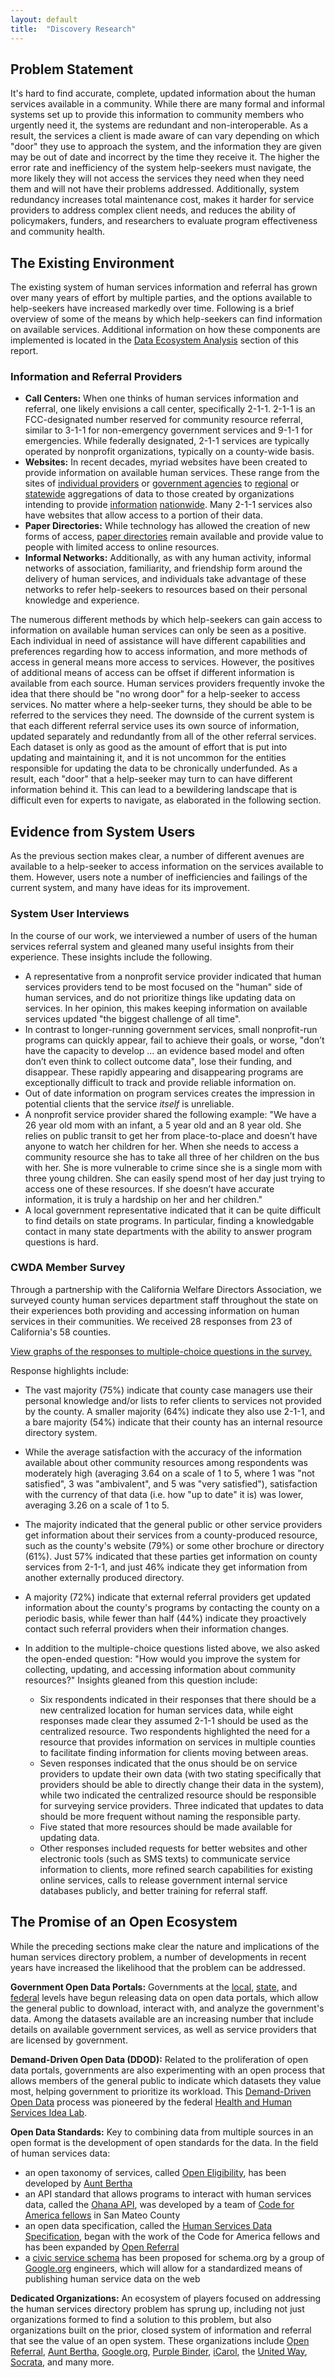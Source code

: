 ```yaml
---
layout: default
title:  "Discovery Research"
---
```


## Problem Statement
It's hard to find accurate, complete, updated information about the human services available in a community. While there are many formal and informal systems set up to provide this information to community members who urgently need it, the systems are redundant and non-interoperable. As a result, the services a client is made aware of can vary depending on which "door" they use to approach the system, and the information they are given may be out of date and incorrect by the time they receive it. The higher the error rate and inefficiency of the system help-seekers must navigate, the more likely they will not access the services they need when they need them and will not have their problems addressed. Additionally, system redundancy increases total maintenance cost, makes it harder for service providers to address complex client needs, and reduces the ability of policymakers, funders, and researchers to evaluate program effectiveness and community health.

## The Existing Environment
The existing system of human services information and referral has grown over many years of effort by multiple parties, and the options available to help-seekers have increased markedly over time. Following is a brief overview of some of the means by which help-seekers can find information on available services. Additional information on how these components are implemented is located in the [Data Ecosystem Analysis](http://humanservices.cahealthdata.org/data-ecosystem/) section of this report.

### Information and Referral Providers
- **Call Centers:** When one thinks of human services information and referral, one likely envisions a call center, specifically 2-1-1. 2-1-1 is an FCC-designated number reserved for community resource referral, similar to 3-1-1 for non-emergency government services and 9-1-1 for emergencies. While federally designated, 2-1-1 services are typically operated by nonprofit organizations, typically on a county-wide basis.
- **Websites:** In recent decades, myriad websites have been created to provide information on available human services. These range from the sites of [individual providers](http://www.sacramentofoodbank.org/) or [government agencies](https://servicedirectory.saccounty.net/results.aspx?service=&dept=8&online=0) to [regional](http://www.homelessresourcesca.org/Cities/Sacramento.html) or [statewide](http://www.weconnect.net/) aggregations of data to those created by organizations intending to provide [information](https://www.1deg.org/) [nationwide](http://purplebinder.com/). Many 2-1-1 services also have websites that allow access to a portion of their data.
- **Paper Directories:** While technology has allowed the creation of new forms of access, [paper directories](http://www.sachousingalliance.org/resources/research-and-reports/the-peoples-guide/) remain available and provide value to people with limited access to online resources.
- **Informal Networks:** Additionally, as with any human activity, informal networks of association, familiarity, and friendship form around the delivery of human services, and individuals take advantage of these networks to refer help-seekers to resources based on their personal knowledge and experience.

The numerous different methods by which help-seekers can gain access to information on available human services can only be seen as a positive. Each individual in need of assistance will have different capabilities and preferences regarding how to access information, and more methods of access in general means more access to services. However, the positives of additional means of access can be offset if different information is available from each source. Human services providers frequently invoke the idea that there should be "no wrong door" for a help-seeker to access services. No matter where a help-seeker turns, they should be able to be referred to the services they need. The downside of the current system is that each different referral service uses its own source of information, updated separately and redundantly from all of the other referral services. Each dataset is only as good as the amount of effort that is put into updating and maintaining it, and it is not uncommon for the entities responsible for updating the data to be chronically underfunded. As a result, each "door" that a help-seeker may turn to can have different information behind it. This can lead to a bewildering landscape that is difficult even for experts to navigate, as elaborated in the following section.

## Evidence from System Users
As the previous section makes clear, a number of different avenues are available to a help-seeker to access information on the services available to them. However, users note a number of inefficiencies and failings of the current system, and many have ideas for its improvement.

### System User Interviews
In the course of our work, we interviewed a number of users of the human services referral system and gleaned many useful insights from their experience. These insights include the following.

- A representative from a nonprofit service provider indicated that human services providers tend to be most focused on the "human" side of human services, and do not prioritize things like updating data on services. In her opinion, this makes keeping information on available services updated "the biggest challenge of all time".
- In contrast to longer-running government services, small nonprofit-run programs can quickly appear, fail to achieve their goals, or worse, "don’t have the capacity to develop ... an evidence based model and often don’t even think to collect outcome data", lose their funding, and disappear. These rapidly appearing and disappearing programs are exceptionally difficult to track and provide reliable information on.
- Out of date information on program services creates the impression in potential clients that the service *itself* is unreliable.
- A nonprofit service provider shared the following example: "We have a 26 year old mom with an infant, a 5 year old and an 8 year old.  She relies on public transit to get her from place-to-place and doesn’t have anyone to watch her children for her.  When she needs to access a community resource she has to take all three of her children on the bus with her.  She is more vulnerable to crime since she is a single mom with three young children.  She can easily spend most of her day just trying to access one of these resources.  If she doesn’t have accurate information, it is truly a hardship on her and her children."
- A local government representative indicated that it can be quite difficult to find details on state programs. In particular, finding a knowledgable contact in many state departments with the ability to answer program questions is hard.

### CWDA Member Survey
Through a partnership with the California Welfare Directors Association, we surveyed county human services department staff throughout the state on their experiences both providing and accessing information on human services in their communities. We received 28 responses from 23 of California's 58 counties.

[View graphs of the responses to multiple-choice questions in the survey.](https://sachealthdata.typeform.com/report/kxtwzC/OPS8)

Response highlights include:

- The vast majority (75%) indicate that county case managers use their personal knowledge and/or lists to refer clients to services not provided by the county. A smaller majority (64%) indicate they also use 2-1-1, and a bare majority (54%) indicate that their county has an internal resource directory system.
- While the average satisfaction with the accuracy of the information available about other community resources among respondents was moderately high (averaging 3.64 on a scale of 1 to 5, where 1 was "not satisfied", 3 was "ambivalent", and 5 was "very satisfied"), satisfaction with the currency of that data (i.e. how "up to date" it is) was lower, averaging 3.26 on a scale of 1 to 5.
- The majority indicated that the general public or other service providers get information about their services from a county-produced resource, such as the county's website (79%) or some other brochure or directory (61%). Just 57% indicated that these parties get information on county services from 2-1-1, and just 46% indicate they get information from another externally produced directory.
- A majority (72%) indicate that external referral providers get updated information about the county's programs by contacting the county on a periodic basis, while fewer than half (44%) indicate they proactively contact such referral providers when their information changes.
- In addition to the multiple-choice questions listed above, we also asked the open-ended question: "How would you improve the system for collecting, updating, and accessing information about community resources?" Insights gleaned from this question include:

  * Six respondents indicated in their responses that there should be a new centralized location for human services data, while eight responses made clear they assumed 2-1-1 should be used as the centralized resource. Two respondents highlighted the need for a resource that provides information on services in multiple counties to facilitate finding information for clients moving between areas.
  * Seven responses indicated that the onus should be on service providers to update their own data (with two stating specifically that providers should be able to directly change their data in the system), while two indicated the centralized resource should be responsible for surveying service providers. Three indicated that updates to data should be more frequent without naming the responsible party.
  * Five stated that more resources should be made available for updating data.
  * Other responses included requests for better websites and other electronic tools (such as SMS texts) to communicate service information to clients, more refined search capabilities for existing online services, calls to release government internal service databases publicly, and better training for referral staff.

## The Promise of an Open Ecosystem
While the preceding sections make clear the nature and implications of the human services directory problem, a number of developments in recent years have increased the likelihood that the problem can be addressed.

**Government Open Data Portals:** Governments at the [local](http://data.saccounty.net/home), [state](https://chhs.data.ca.gov/), and [federal](http://www.data.gov/) levels have begun releasing data on open data portals, which allow the general public to download, interact with, and analyze the government's data. Among the datasets available are an increasing number that include details on available government services, as well as service providers that are licensed by government.

**Demand-Driven Open Data (DDOD):** Related to the proliferation of open data portals, governments are also experimenting with an open process that allows members of the general public to indicate which datasets they value most, helping government to prioritize its workload. This [Demand-Driven Open Data](http://ddod.healthdata.gov/wiki/Main_Page) process was pioneered by the federal [Health and Human Services Idea Lab](http://www.hhs.gov/idealab/).

**Open Data Standards:** Key to combining data from multiple sources in an open format is the development of open standards for the data. In the field of human services data:

- an open taxonomy of services, called [Open Eligibility](https://github.com/auntbertha/openeligibility), has been developed by [Aunt Bertha](https://www.auntbertha.com/)
- an API standard that allows programs to interact with human services data, called the [Ohana API](http://ohanapi.org/), was developed by a team of [Code for America fellows](https://www.codeforamerica.org/products/ohana-api/) in San Mateo County
- an open data specification, called the [Human Services Data Specification](https://github.com/codeforamerica/OpenReferral), began with the work of the Code for America fellows and has been expanded by [Open Referral](https://openreferral.org/)
- a [civic service schema](https://www.w3.org/wiki/images/0/03/Services_for_schema.org_%28DRAFT_2013-06-27%29.pdf) has been proposed for schema.org by a group of [Google.org](http://google.org/) engineers, which will allow for a standardized means of publishing human service data on the web

**Dedicated Organizations:** An ecosystem of players focused on addressing the human services directory problem has sprung up, including not just organizations formed to find a solution to this problem, but also organizations built on the prior, closed system of information and referral that see the value of an open system. These organizations include [Open Referral](https://openreferral.org/), [Aunt Bertha](https://www.auntbertha.com/), [Google.org](http://google.org/), [Purple Binder](http://purplebinder.com/), [iCarol](http://www.icarol.com/), the [United Way](https://www.unitedwaysca.org/), [Socrata](https://www.socrata.com/), and many more.
